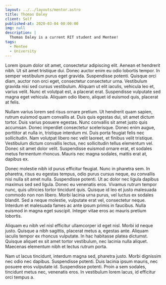 ```yaml
---
layout: ../../layouts/mentor.astro
title: Thomas Daley
client: Self
published-at: 2020-03-04 00:00:00
img: null
description: |
  Thomas Daley is a current RIT student and Mentee!
tags:
  - Mentee
  - University
---
```


Lorem ipsum dolor sit amet, consectetur adipiscing elit. Aenean et hendrerit nibh. Ut sit amet tristique dui. Donec auctor enim eu odio lobortis tempor. In semper vestibulum purus eget gravida. Suspendisse potenti. Quisque orci diam, auctor non orci eget, consectetur consectetur urna. Vestibulum gravida nisi sed cursus vestibulum. Aliquam ut elit iaculis, vehicula leo et, varius velit. Nunc et volutpat est, a placerat erat. Suspendisse vulputate sed magna eget vehicula. Aliquam odio libero, aliquet id euismod quis, placerat at felis.

Nullam varius lorem sed risus ornare pretium. Ut hendrerit quam sapien, rutrum euismod quam convallis at. Duis quis egestas dui, sit amet dictum tortor. Duis varius posuere egestas. Nunc convallis sit amet justo quis accumsan. Donec imperdiet consectetur scelerisque. Donec enim augue, porttitor at nulla in, tristique interdum mi. Duis porta feugiat felis nec sollicitudin. Nam volutpat libero nec velit laoreet, et finibus velit tristique. Vestibulum dictum convallis lectus, nec sollicitudin tellus elementum vel. Donec sit amet dolor velit. Suspendisse euismod ornare erat, et sodales metus fermentum rhoncus. Mauris nec magna sodales, mattis erat at, dapibus ex.

Donec molestie nibh id purus efficitur feugiat. Nunc in pharetra sem. In pharetra, risus eu egestas tempus, odio purus cursus neque, eu convallis nisi nulla sit amet nulla. Suspendisse potenti. Ut ac dolor nec ligula dapibus maximus sed sed ligula. Donec eu venenatis eros. Vivamus rutrum tempor nunc, quis ultricies tortor tincidunt quis. Quisque id leo et justo malesuada commodo non non libero. Morbi lacinia urna purus, vel luctus ex sodales blandit. Sed a neque molestie, vulputate erat vel, consectetur neque. Interdum et malesuada fames ac ante ipsum primis in faucibus. Nulla euismod in magna eget suscipit. Integer vitae eros ac mauris pretium lobortis.

Aliquam eu nibh vel nisl efficitur ullamcorper id eget nisl. Morbi id neque justo. Quisque a nibh sagittis, placerat metus a, egestas ante. Aliquam iaculis tempor ex rhoncus vulputate. In hac habitasse platea dictumst. Quisque aliquet ex sit amet tortor vestibulum, nec lacinia nulla aliquet. Maecenas elementum nibh et lectus rutrum porta.

Nam ut lacus tincidunt, interdum magna sed, pharetra justo. Morbi dignissim nec odio nec dapibus. Suspendisse potenti. Duis lacinia ipsum mauris, nec posuere eros vulputate id. Suspendisse potenti. Proin a sem sodales, tincidunt metus nec, venenatis eros. In vestibulum lorem lacus, id efficitur orci tempus a.
